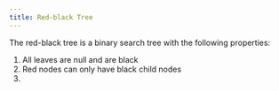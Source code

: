 ```yaml
---
title: Red-black Tree
---
```


The red-black tree is a binary search tree with the following properties:

1. All leaves are null and are black
1. Red nodes can only have black child nodes
1.
